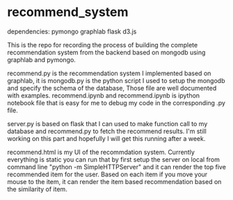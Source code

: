 # recommend_system
dependencies:
pymongo
graphlab
flask
d3.js


This is the repo for recording the process of building the complete 
recommendation system from the backend based on mongodb using 
graphlab and pymongo.

recommend.py is the recommendation system I implemented based on graphlab, it is 
mongodb.py is the python script I used to setup the mongodb and specify the schema of the database,
Those file are well documented with examples. 
recommend.ipynb and recommend.ipynb is ipython notebook file that is easy for me to debug my code in 
the corresponding .py file.

server.py is based on flask that I can used to make function call to my database and recommend.py to fetch 
the recommend results. I'm still working on this part and hopefully I will get this running after a week.

recommend.html is my UI of the recommdation system. Currently everything is static you can run that by first
setup the server on local from command line "python -m SimpleHTTPServer" and it can render the top five 
recommended item for the user. Based on each item if you move your mouse to the item, it can render the 
item based recommendation based on the similarity of item.



